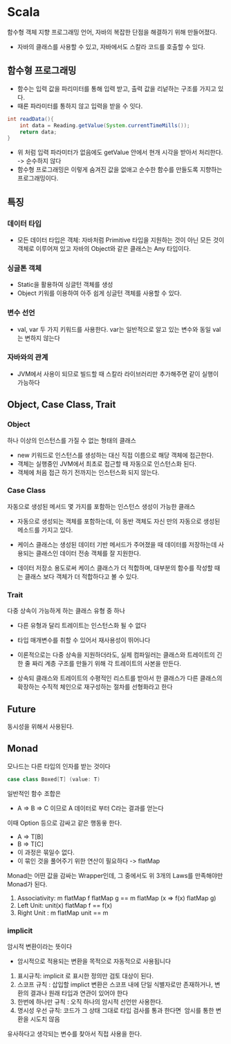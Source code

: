 # Scala

함수형 객체 지향 프로그래밍 언어, 자바의 복잡한 단점을 해결하기 위해 만들어졌다.

- 자바의 클래스를 사용할 수 있고, 자바에서도 스칼라 코드를 호출할 수 있다.

## 함수형 프로그래밍

- 함수는 입력 값을 파리미터를 통해 입력 받고, 출력 값을 리넡하는 구조를 가지고 있다.
- 때론 파라미터를 통하지 않고 입력을 받을 수 잇다.

```java
int readData(){
    int data = Reading.getValue(System.currentTimeMills());
    return data;
}
```

- 위 처럼 입력 파라미터가 없음에도 getValue 안에서 현개 시각을 받아서 처리한다. -> 순수하지 않다
- 함수형 프로그래밍은 이렇게 숨겨진 값을 없애고 순수한 함수를 만들도록 지향하는 프로그래밍이다.

## 특징

### 데이터 타입

- 모든 데이터 타입은 객체: 자바처럼 Primitive 타입을 지원하는 것이 아닌 모든 것이 객체로 이루어져 있고 자바의 Object와 같은 클래스는 Any 타입이다.

### 싱글톤 객체

- Static을 활용하여 싱글턴 객체를 생성
- Object 키워를 이용하여 아주 쉽게 싱글턴 객체를 사용할 수 있다.

### 변수 선언

- val, var 두 가지 키워드를 사용한다. var는 일반적으로 알고 있는 변수와 동일 val는 변하지 않는다

### 자바와의 관계

- JVM에서 사용이 되므로 빌드할 때 스칼라 라이브러리만 추가해주면 같이 실행이 가능하다

## Object, Case Class, Trait

### Object

하나 이상의 인스턴스를 가질 수 없는 형태의 클래스

- new 키워드로 인스턴스를 생성하는 대신 직접 이름으로 해당 객체에 접근한다.
- 객체는 실행중인 JVM에서 최초로 접근할 때 자동으로 인스턴스화 된다.
- 객체에 처음 접근 하기 전까지는 인스턴스화 되지 않는다.

### Case Class

자동으로 생성된 메서드 몇 가지를 포함하는 인스턴스 생성이 가능한 클래스

- 자동으로 생성되는 객체를 포함하는데, 이 동반 객체도 자신 만의 자동으로 생성된 메소드를 가지고 있다.

- 케이스 클래스는 생성된 데이터 기반 메서드가 주어졌을 때 데이터를 저장하는데 사용되는 클래스인 데이터 전송 객체를 잘 지원한다.
- 데이터 저장소 용도로써 케이스 클래스가 더 적합하며, 대부분의 함수를 작성할 때는 클래스 보다 객체가 더 적합하다고 볼 수 있다.

### Trait

다중 상속이 가능하게 하는 클래스 유형 중 하나

- 다른 유형과 달리 트레이트는 인스턴스화 될 수 없다

- 타입 매개변수를 취할 수 있어서 재사용성이 뛰어나다
- 이론적으로는 다중 상속을 지원하더라도, 실제 컴파일러는 클래스와 트레이트의 긴 한 줄 짜리 계층 구조를 만들기 위해 각 트레이트의 사본을 만든다.
- 상속되 클래스와 트레이트의 수평적인 리스트를 받아서 한 클래스가 다른 클래스의 확장하는 수직적 체인으로 재구성하는 절차를 선형화라고 한다

## Future

동시성을 위해서 사용된다.

## Monad

모나드는 다른 타입의 인자를 받는 것이다

```Scala
case class Boxed[T] (value: T)
```

일반적인 함수 조합은

- A => B => C 이므로 A 데이터로 부터 C라는 결과를 얻는다

이때 Option 등으로 감싸고 같은 행동읗 한다.

- A => T[B]
- B => T[C]
- 이 과정은 묶일수 없다.
- 이 묶인 것을 풀어주기 위한 연산이 필요하다 -> flatMap

Monad는 어떤 값을 감싸는 Wrapper인데, 그 중에서도 위 3개의 Laws를 만족해야만 Monad가 된다.

1. Associativity: m flatMap f flatMap g == m flatMap (x => f(x) flatMap g)
2. Left Unit: unit(x) flatMap f == f(x)
3. Right Unit : m flatMap unit == m

### implicit

암시적 변환이라는 뜻이다

- 암시적으로 적용되는 변환을 목적으로 자동적으로 사용됩니다

1. 표시규칙: implicit 로 표시한 정의만 검토 대상이 된다.
2. 스코프 규칙 : 삽입할 implict 변환은 스코프 내에 단일 식별자로만 존재하거나, 변환의 결과나 원래 타입과 연관이 있어야 한다
3. 한번에 하나만 규칙 : 오직 하나의 암시적 선언만 사용한다.
4. 명시성 우선 규칙: 코드가 그 상태 그대로 타입 검사를 통과 한다면  암시를 통한 변환을 시도치 않음

유사하다고 생각되는 변수를 찾아서 직접 사용을 한다.
